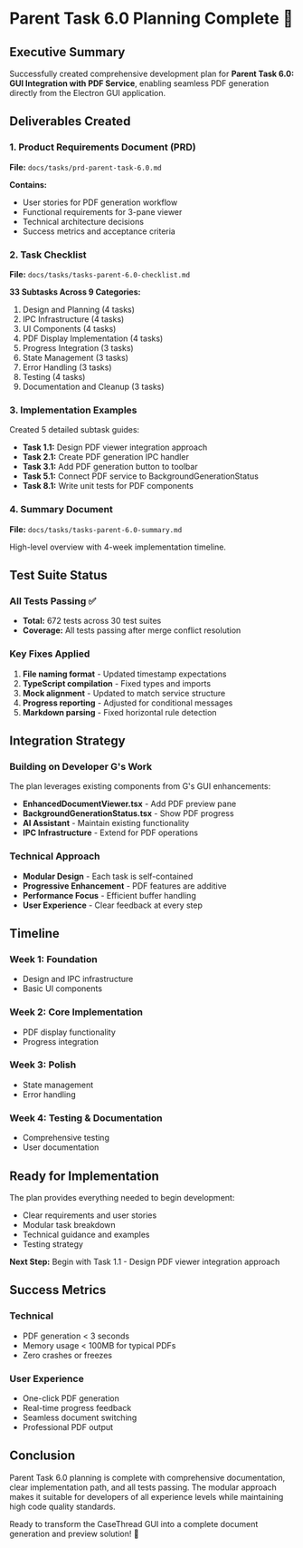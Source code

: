 # Parent Task 6.0 Planning Complete 🎉

## Executive Summary

Successfully created comprehensive development plan for **Parent Task 6.0: GUI Integration with PDF Service**, enabling seamless PDF generation directly from the Electron GUI application.

## Deliverables Created

### 1. Product Requirements Document (PRD)
**File:** `docs/tasks/prd-parent-task-6.0.md`

**Contains:**
- User stories for PDF generation workflow
- Functional requirements for 3-pane viewer
- Technical architecture decisions
- Success metrics and acceptance criteria

### 2. Task Checklist
**File:** `docs/tasks/tasks-parent-6.0-checklist.md`

**33 Subtasks Across 9 Categories:**
1. Design and Planning (4 tasks)
2. IPC Infrastructure (4 tasks)
3. UI Components (4 tasks)
4. PDF Display Implementation (4 tasks)
5. Progress Integration (3 tasks)
6. State Management (3 tasks)
7. Error Handling (3 tasks)
8. Testing (4 tasks)
9. Documentation and Cleanup (3 tasks)

### 3. Implementation Examples
Created 5 detailed subtask guides:
- **Task 1.1:** Design PDF viewer integration approach
- **Task 2.1:** Create PDF generation IPC handler
- **Task 3.1:** Add PDF generation button to toolbar
- **Task 5.1:** Connect PDF service to BackgroundGenerationStatus
- **Task 8.1:** Write unit tests for PDF components

### 4. Summary Document
**File:** `docs/tasks/tasks-parent-6.0-summary.md`

High-level overview with 4-week implementation timeline.

## Test Suite Status

### All Tests Passing ✅
- **Total:** 672 tests across 30 test suites
- **Coverage:** All tests passing after merge conflict resolution

### Key Fixes Applied
1. **File naming format** - Updated timestamp expectations
2. **TypeScript compilation** - Fixed types and imports
3. **Mock alignment** - Updated to match service structure
4. **Progress reporting** - Adjusted for conditional messages
5. **Markdown parsing** - Fixed horizontal rule detection

## Integration Strategy

### Building on Developer G's Work
The plan leverages existing components from G's GUI enhancements:
- **EnhancedDocumentViewer.tsx** - Add PDF preview pane
- **BackgroundGenerationStatus.tsx** - Show PDF progress
- **AI Assistant** - Maintain existing functionality
- **IPC Infrastructure** - Extend for PDF operations

### Technical Approach
- **Modular Design** - Each task is self-contained
- **Progressive Enhancement** - PDF features are additive
- **Performance Focus** - Efficient buffer handling
- **User Experience** - Clear feedback at every step

## Timeline

### Week 1: Foundation
- Design and IPC infrastructure
- Basic UI components

### Week 2: Core Implementation
- PDF display functionality
- Progress integration

### Week 3: Polish
- State management
- Error handling

### Week 4: Testing & Documentation
- Comprehensive testing
- User documentation

## Ready for Implementation

The plan provides everything needed to begin development:
- Clear requirements and user stories
- Modular task breakdown
- Technical guidance and examples
- Testing strategy

**Next Step:** Begin with Task 1.1 - Design PDF viewer integration approach

## Success Metrics

### Technical
- PDF generation < 3 seconds
- Memory usage < 100MB for typical PDFs
- Zero crashes or freezes

### User Experience
- One-click PDF generation
- Real-time progress feedback
- Seamless document switching
- Professional PDF output

## Conclusion

Parent Task 6.0 planning is complete with comprehensive documentation, clear implementation path, and all tests passing. The modular approach makes it suitable for developers of all experience levels while maintaining high code quality standards.

Ready to transform the CaseThread GUI into a complete document generation and preview solution! 🚀 